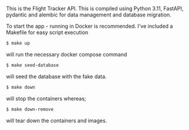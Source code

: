 This is the Flight Tracker API. This is compiled using Python 3.11, FastAPI,
pydantic and alembic for data management and database migration.

To start the app - running in Docker is recommended. I've included a Makefile for easy script execution

```bash
$ make up
```
will run the necessary docker compose command

```bash
$ make seed-database
```
will seed the database with the fake data. 

```bash
$ make down
```
will stop the containers whereas;

```bash
$ make down-remove
```
will tear down the containers and images.
